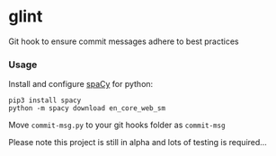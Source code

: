# glint
Git hook to ensure commit messages adhere to best practices

### Usage

Install and configure [spaCy](https://github.com/explosion/spacy)
for python:
```
pip3 install spacy
python -m spacy download en_core_web_sm
```

Move `commit-msg.py` to your git hooks folder as `commit-msg`

Please note this project is still in alpha and lots of
testing is required...
